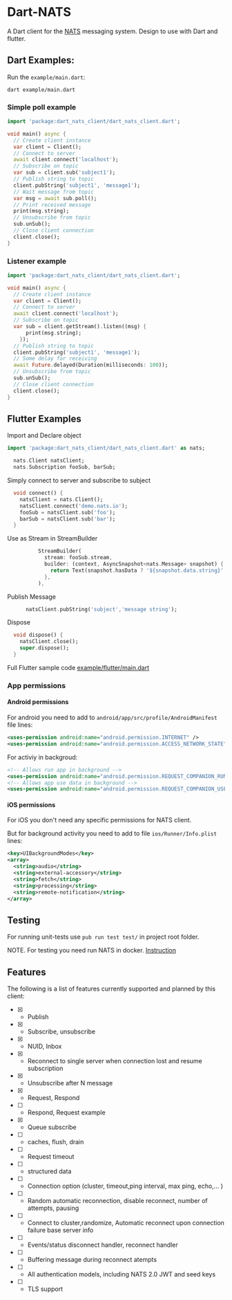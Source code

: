 # Dart-NATS 
A Dart client for the [NATS](https://nats.io) messaging system. Design to use with Dart and flutter.

## Dart Examples:

Run the `example/main.dart`:

```
dart example/main.dart
```

### Simple poll example

```dart
import 'package:dart_nats_client/dart_nats_client.dart';

void main() async {
  // Create client instance
  var client = Client();
  // Connect to server
  await client.connect('localhost');
  // Subscribe on topic
  var sub = client.sub('subject1');
  // Publish string to topic
  client.pubString('subject1', 'message1');
  // Wait message from topic
  var msg = await sub.poll();
  // Print received message
  print(msg.string);
  // Unsubscribe from topic
  sub.unSub();
  // Close client connection
  client.close();
}
```

### Listener example

```dart
import 'package:dart_nats_client/dart_nats_client.dart';

void main() async {
  // Create client instance
  var client = Client();
  // Connect to server
  await client.connect('localhost');
  // Subscribe on topic
  var sub = client.getStream().listen((msg) {
      print(msg.string);
    });
  // Publish string to topic
  client.pubString('subject1', 'message1');
  // Some delay for receiving
  await Future.delayed(Duration(milliseconds: 100));
  // Unsubscribe from topic
  sub.unSub();
  // Close client connection
  client.close();
}
```

## Flutter Examples

Import and Declare object
```dart
import 'package:dart_nats_client/dart_nats_client.dart' as nats;

  nats.Client natsClient;
  nats.Subscription fooSub, barSub;
```

Simply connect to server and subscribe to subject
```dart
  void connect() {
    natsClient = nats.Client();
    natsClient.connect('demo.nats.io');
    fooSub = natsClient.sub('foo');
    barSub = natsClient.sub('bar');
  }
```
Use as Stream in StreamBuilder
```dart
          StreamBuilder(
            stream: fooSub.stream,
            builder: (context, AsyncSnapshot<nats.Message> snapshot) {
              return Text(snapshot.hasData ? '${snapshot.data.string}' : '');
            },
          ),
```

Publish Message
```dart
      natsClient.pubString('subject','message string');
```

Dispose 
```dart
  void dispose() {
    natsClient.close();
    super.dispose();
  }
```

Full Flutter sample code [example/flutter/main.dart](https://github.com/chartchuo/dart-nats/blob/master/example/flutter/main_dart)

### App permissions

#### Android permissions

For android you need to add to `android/app/src/profile/AndroidManifest` file lines:

```xml
<uses-permission android:name="android.permission.INTERNET" />
<uses-permission android:name="android.permission.ACCESS_NETWORK_STATE" />
```

For activiy in backgroud:

```xml
<!-- Allows run app in background -->
<uses-permission android:name="android.permission.REQUEST_COMPANION_RUN_IN_BACKGROUND"/>
<!-- Allows app use data in background -->
<uses-permission android:name="android.permission.REQUEST_COMPANION_USE_DATA_IN_BACKGROUND"/>
```

#### iOS permissions

For iOS you don't need any specific permissions for NATS client.

But for background activity you need to add to file `ios/Runner/Info.plist` lines:


```xml
<key>UIBackgroundModes</key>
<array>
  <string>audio</string>
  <string>external-accessory</string>
  <string>fetch</string>
  <string>processing</string>
  <string>remote-notification</string>
</array>
```

## Testing

For running unit-tests use `pub run test test/` in project root folder.

NOTE. For testing you need run NATS in docker. [Instruction](https://docs.nats.io/nats-server/nats_docker)

## Features

The following is a list of features currently supported and planned by this client:

* [x] - Publish
* [x] - Subscribe, unsubscribe
* [x] - NUID, Inbox
* [x] - Reconnect to single server when connection lost and resume subscription
* [x] - Unsubscribe after N message
* [x] - Request, Respond
* [ ] - Respond, Request example
* [x] - Queue subscribe
* [ ] - caches, flush, drain
* [ ] - Request timeout
* [ ] - structured data
* [ ] - Connection option (cluster, timeout,ping interval, max ping, echo,... )
* [ ] - Random automatic reconnection, disable reconnect, number of attempts, pausing
* [ ] - Connect to cluster,randomize, Automatic reconnect upon connection failure base server info
* [ ] - Events/status disconnect handler, reconnect handler
* [ ] - Buffering message during reconnect atempts
* [ ] - All authentication models, including NATS 2.0 JWT and seed keys
* [ ] - TLS support
